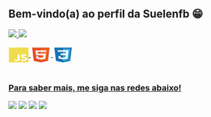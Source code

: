 ## Bem-vindo(a) ao perfil da Suelenfb 😁

<div>
   <a href="https://github.com/Suelenfb">
   <img height="180em" src="https://github-readme-stats.vercel.app/api?username=Suelenfb&show_icons=true&theme=tokyonight&include_all_commits=true&count_private=true"/>
   <img height="180em" src="https://github-readme-stats.vercel.app/api/top-langs/?username=Suelenfb&layout=compact&langs_count=6&theme=tokyonight"/>
</div>
    
<div style="display: inline_block"><br>
  <img align="center" alt="Js" height="30" width="40" src="https://raw.githubusercontent.com/devicons/devicon/master/icons/javascript/javascript-plain.svg">
  <img align="center" alt="HTML" height="30" width="40" src="https://raw.githubusercontent.com/devicons/devicon/master/icons/html5/html5-original.svg">
  <img align="center" alt="CSS" height="30" width="40" src="https://raw.githubusercontent.com/devicons/devicon/master/icons/css3/css3-original.svg">
</div>
 
<br>
 
### Para saber mais, me siga nas redes abaixo!
 
<div> 
  <a href="https://www.instagram.com/su_fbueno/" target="_blank"><img src="https://img.shields.io/badge/-Instagram-%23E4405F?style=for-the-badge&logo=instagram&logoColor=white" target="_blank"></a>
 <a href="https://discord.gg/suelenbueno" target="_blank"><img src="https://img.shields.io/badge/Discord-7289DA?style=for-the-badge&logo=discord&logoColor=white" target="_blank"></a> 
  <a href = "suelen.fbueno@gmail.com"><img src="https://img.shields.io/badge/-Gmail-%23333?style=for-the-badge&logo=gmail&logoColor=white" target="_blank"></a>
  <a href="[www.linkedin.com/in/suelen-bueno-716a2bb1/" target="_blank](https://www.linkedin.com/in/suelen-bueno-716a2bb1/)"><img src="https://img.shields.io/badge/-LinkedIn-%230077B5?style=for-the-badge&logo=linkedin&logoColor=white" target="_blank"></a>
</div>

